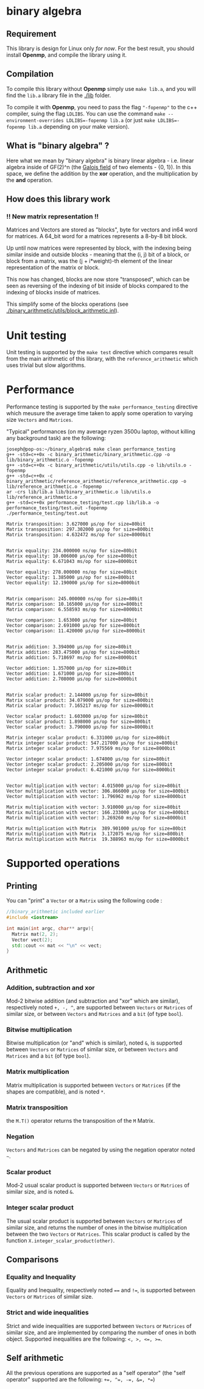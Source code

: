 # binary algebra

## Requirement

This library is design for Linux only _for now_. For the best result, you should install __Openmp__, and compile the library using it.

## Compilation

To compile this library without __Openmp__ simply use `make lib.a`, and you will find the `lib.a` library file in the [./lib](./lib) folder.

To compile it with __Openmp__, you need to pass the flag `"-fopenmp"` to the c++ compiler, suing the flag `LDLIBS`. You can use the command `make --environment-overrides LDLIBS=-fopenmp lib.a` (or just `make LDLIBS=-fopenmp lib.a` depending on your make version).

## What is "binary algebra" ?

Here what we mean by "binary algebra" is binary linear algebra - i.e. linear algebra inside of GF(2)^n (the [Galois field](https://en.wikipedia.org/wiki/GF(2)) of two elements - {0, 1}). In this space, we define the addition by the __xor__ operation, and the multiplication by the __and__ operation.

## How does this library work

### !! New matrix representation !!

Matrices and Vectors are stored as "blocks", byte for vectors and in64 word for matrices. A 64_bit word for a matrices represents a 8-by-8 bit block.

Up until now matrices were represented by block, with the indexing being similar inside and outside blocks - meaning that the (i, j) bit of a block, or block from a matrix, was the (j + i*weight)-th element of the linear representation of the matrix or block.

This now has changed, blocks are now store "transposed", which can be seen as reversing of the indexing of bit inside of blocks compared to the indexing of blocks inside of matrices.

This simplify some of the blocks operations (see [./binary_arithmetic/utils/block_arithmetic.inl](./binary_arithmetic/utils/block_arithmetic.inl)).

# Unit testing

Unit testing is supported by the `make test` directive which compares result from the main arithmetic of this library, with the `reference_arithmetic` which uses trivial but slow algorithms.

# Performance

Performance testing is supported by the `make performance_testing` directive which meusure the average time taken to apply some operation to varying size `Vectors` and `Matrices`.

"Typical" performances (on my average ryzen 3500u laptop, without killing any background task) are the following:

```console
joseph@pop-os:~/binary_algebra$ make clean performance_testing
g++ -std=c++0x -c binary_arithmetic/binary_arithmetic.cpp -o lib/binary_arithmetic.o -fopenmp
g++ -std=c++0x -c binary_arithmetic/utils/utils.cpp -o lib/utils.o -fopenmp
g++ -std=c++0x -c binary_arithmetic/reference_arithmetic/reference_arithmetic.cpp -o lib/reference_arithmetic.o -fopenmp
ar -crs lib/lib.a lib/binary_arithmetic.o lib/utils.o lib/reference_arithmetic.o
g++ -std=c++0x performance_testing/test.cpp lib/lib.a -o performance_testing/test.out -fopenmp
./performance_testing/test.out

Matrix transposition: 3.627000 µs/op for size=80bit
Matrix transposition: 297.302000 µs/op for size=800bit
Matrix transposition: 4.632472 ms/op for size=8000bit


Matrix equality: 234.000000 ns/op for size=80bit
Matrix equality: 10.006000 µs/op for size=800bit
Matrix equality: 6.671043 ms/op for size=8000bit

Vector equality: 278.000000 ns/op for size=80bit
Vector equality: 1.385000 µs/op for size=800bit
Vector equality: 12.190000 µs/op for size=8000bit


Matrix comparison: 245.000000 ns/op for size=80bit
Matrix comparison: 10.165000 µs/op for size=800bit
Matrix comparison: 6.558593 ms/op for size=8000bit

Vector comparison: 1.653000 µs/op for size=80bit
Vector comparison: 2.691000 µs/op for size=800bit
Vector comparison: 11.420000 µs/op for size=8000bit


Matrix addition: 3.394000 µs/op for size=80bit
Matrix addition: 283.475000 µs/op for size=800bit
Matrix addition: 5.718697 ms/op for size=8000bit

Vector addition: 1.357000 µs/op for size=80bit
Vector addition: 1.671000 µs/op for size=800bit
Vector addition: 2.708000 µs/op for size=8000bit


Matrix scalar product: 2.144000 µs/op for size=80bit
Matrix scalar product: 34.079000 µs/op for size=800bit
Matrix scalar product: 7.165217 ms/op for size=8000bit

Vector scalar product: 1.603000 µs/op for size=80bit
Vector scalar product: 1.898000 µs/op for size=800bit
Vector scalar product: 3.790000 µs/op for size=8000bit

Matrix integer scalar product: 6.331000 µs/op for size=80bit
Matrix integer scalar product: 547.217000 µs/op for size=800bit
Matrix integer scalar product: 7.975569 ms/op for size=8000bit

Vector integer scalar product: 1.674000 µs/op for size=80bit
Vector integer scalar product: 2.205000 µs/op for size=800bit
Vector integer scalar product: 6.421000 µs/op for size=8000bit


Vector multiplication with vector: 4.015000 µs/op for size=80bit
Vector multiplication with vector: 306.866000 µs/op for size=800bit
Vector multiplication with vector: 1.796962 ms/op for size=8000bit

Matrix multiplication with vector: 3.910000 µs/op for size=80bit
Matrix multiplication with vector: 166.233000 µs/op for size=800bit
Matrix multiplication with vector: 3.269260 ms/op for size=8000bit

Matrix multiplication with Matrix  389.901000 µs/op for size=80bit
Matrix multiplication with Matrix  3.172075 ms/op for size=800bit
Matrix multiplication with Matrix  19.388963 ms/op for size=8000bit
```

# Supported operations

## Printing

You can "print" a `Vector` or a `Matrix` using the following code :

```cpp
//binary_arithmetic included earlier
#include <iostream>

int main(int argc, char** argv){
  Matrix mat(2, 2);
  Vector vect(2);
  std::cout << mat << "\n" << vect;
}
```

## Arithmetic

### Addition, subtraction and xor

Mod-2 bitwise addition (and subtraction and "xor" which are similar), respectively noted `+, -, ^`, are supported between `Vectors` or `Matrices` of similar size, or between `Vectors` and `Matrices` and a `bit` (of type `bool`).

### Bitwise multiplication

Bitwise multiplication (or "and" which is similar), noted `&`, is supported between `Vectors` or `Matrices` of similar size, or between `Vectors` and `Matrices` and a `bit` (of type `bool`).

### Matrix multiplication

Matrix multiplication is supported between `Vectors` or `Matrices` (if the shapes are compatible), and is noted `*`.

### Matrix transposition

the `M.T()` operator returns the transposition of the `M` Matrix.

### Negation

`Vectors` and `Matrices` can be negated by using the negation operator noted `~`.

### Scalar product

Mod-2 usual scalar product is supported between `Vectors` or `Matrices` of similar size, and is noted `&`.

### Integer scalar product

The usual scalar product is supported between `Vectors` or `Matrices` of similar size, and returns the number of ones in the bitwise multiplication between the two `Vectors` or `Matrices`. This scalar product is called by the function `X.integer_scalar_product(other)`.


## Comparisons

### Equality and Inequality

Equality and Inequality, respectively noted `==` and `!=`, is supported between `Vectors` or `Matrices` of similar size.

### Strict and wide inequalities

Strict and wide inequalities are supported between `Vectors` or `Matrices` of similar size, and are implemented by comparing the number of ones in both object. Supported inequalities are the following: `<, >, <=, >=`.

## Self arithmetic

All the previous operations are supported as a "self operator" (the "self operator" supported are the following:  `+=, ^=, -=, &=, *=`)
